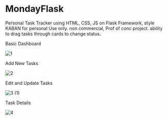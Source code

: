 # MondayFlask
Personal Task Tracker using HTML, CSS, JS on Flask Framework, style KABAN for personal Use only. non commercial, Prof of conc project. 
ability to drag tasks through cards to change status. 


Basic Dashboard

![1](https://github.com/user-attachments/assets/911bf055-da30-415f-8b6d-95b4246758af)


Add New Tasks

![2](https://github.com/user-attachments/assets/3d22f1d3-1de1-4bd5-bb0f-25896a75b859)


Edit and Update Tasks

![3 (1)](https://github.com/user-attachments/assets/768a7fdc-6b70-4a42-a376-5e06fe164c32)


Task Details 

![4](https://github.com/user-attachments/assets/e7d2cab7-5ff4-4669-9f6a-26470250f354)
